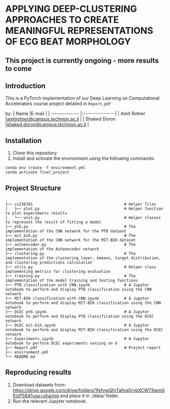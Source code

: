 # APPLYING DEEP-CLUSTERING APPROACHES TO CREATE MEANINGFUL REPRESENTATIONS OF ECG BEAT MORPHOLOGY #

## This project is currently ongoing - more results to come ## 

## Introduction ##

This is a PyTorch implementation of our Deep Learning on Computational Accelerators course project detailed in `Report.pdf`

by:
| Name            |E-mail                              |
| :-------------  |:---------------                    |
| Amit Rotner     |amitrotner@campus.technion.ac.il    |
| Shaked Doron    |shaked.doron@campus.technion.ac.il  |


## Installation ##

1. Clone this repository.
2. Install and activate the environment using the following commands:
```
conda env create -f environment.yml
conda activate final_project
```

## Project Structure ##
    .
    ├── cs236781                                        # Helper files
    │   ├── plot.py                                     # Helper function to plot experiments results 
    │   └── unit.py                                     # Helper classes to represent the result of fitting a model
    ├── ptb.py                                          # The implementation of the CNN network for the PTB dataset
    ├── mit_bih.py                                      # The implementation of the CNN network for the MIT-BIH dataset
    ├── autoencoder.py                                  # The implementation of the Autoencoder network
    ├── clustering.py                                   # The implementation of the clustering layer, kmeans, target distribution, and clustering predictions calculation 
    ├── utils.py                                        # Helper class implementing metrics for clustering evaluation
    ├── training.py                                     # The implementation of the model training and testing functions
    ├── PTB classification with CNN.ipynb               # A Jupyter notebook to perform and display PTB classification using the CNN network
    ├── MIT-BIH classification with CNN.ipynb           # A Jupyter notebook to perform and display MIT-BIH classification using the CNN network
    ├── DCEC ptb.ipynb                                  # A Jupyter notebook to perform and display PTB classification using the DCEC network
    ├── DCEC mit-bih.ipynb                              # A Jupyter notebook to perform and display MIT-BIH classification using the DCEC network
    ├── Experiments.ipynb                               # A Jupyter notebook to perform DCEC experiments varying on d
    ├── Report.pdf                                      # Project report
    ├── environment.yml
    └── README.md


## Reproducing results ##

1. Download datasets from: https://drive.google.com/drive/folders/1fefvwQfyTafnq0rybXCWT9wmSElzP58A?usp=sharing and place it in ./data/ folder.
2. Run the relevant Jupyter notebook.



